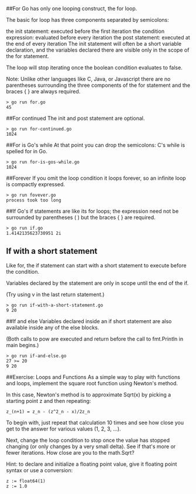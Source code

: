 ##For
Go has only one looping construct, the for loop.

The basic for loop has three components separated by semicolons:

the init statement: executed before the first iteration
the condition expression: evaluated before every iteration
the post statement: executed at the end of every iteration
The init statement will often be a short variable declaration, and the variables declared there are visible only in the scope of the for statement.

The loop will stop iterating once the boolean condition evaluates to false.

Note: Unlike other languages like C, Java, or Javascript there are no parentheses surrounding the three components of the for statement and the braces { } are always required.
```
> go run for.go
45
```
##For continued
The init and post statement are optional.

```
> go run for-continued.go
1024
```
##For is Go's while
At that point you can drop the semicolons: C's while is spelled for in Go.
```
> go run for-is-gos-while.go
1024
```

##Forever
If you omit the loop condition it loops forever, so an infinite loop is compactly expressed.

```
> go run fovever.go
process took too long
```

##If
Go's if statements are like its for loops; the expression need not be surrounded by parentheses ( ) but the braces { } are required.

```
> go run if.go
1.4142135623730951 2i
```

## If with a short statement
Like for, the if statement can start with a short statement to execute before the condition.

Variables declared by the statement are only in scope until the end of the if.

(Try using v in the last return statement.)

```
> go run if-with-a-short-statement.go
9 20
```

##If and else
Variables declared inside an if short statement are also available inside any of the else blocks.

(Both calls to pow are executed and return before the call to fmt.Println in main begins.)
```
> go run if-and-else.go
27 >= 20
9 20
```

##Exercise: Loops and Functions
As a simple way to play with functions and loops, implement the square root function using Newton's method.

In this case, Newton's method is to approximate Sqrt(x) by picking a starting point z and then repeating:

```
z_(n+1) = z_n - (z^2_n - x)/2z_n
```

To begin with, just repeat that calculation 10 times and see how close you get to the answer for various values (1, 2, 3, ...).

Next, change the loop condition to stop once the value has stopped changing (or only changes by a very small delta). See if that's more or fewer iterations. How close are you to the math.Sqrt?

Hint: to declare and initialize a floating point value, give it floating point syntax or use a conversion:

```
z := float64(1)
z := 1.0
```
